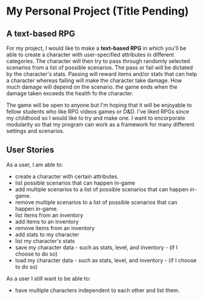 # My Personal Project (Title Pending)

## A text-based RPG

For my project, I would like to make a **text-based RPG** in which you'll be able to create a character with user-specified attributes in different categories. The character will then try to pass through randomly selected scenarios from a list of possible scenarios. The pass or fail will be dictated by the character's stats. Passing will reward items and/or stats that can help a character whereas failing will make the character take damage. How much damage will depend on the scenario. the game ends when the damage taken exceeds the health fo the character. 

The game will be open to anyone but I'm hoping that it will be enjoyable to fellow students who like RPG videos games or D&D. I've liked RPGs since my childhood so I would like to try and make one. I want to encorporate modularity so that my program can work as a framework for many different settings and scenarios. 

## User Stories

As a user, I am able to:
- create a character with certain attributes.
- list possible scenarios that can happen in-game
- add multiple scenarios to a list of possible scenarios that can happen in-game.
- remove multiple scenarios to a list of possible scenarios that can happen in-game.
- list items from an inventory
- add items to an inventory
- remove items from an inventory
- add stats to my character
- list my character's stats
- save my character data - such as stats, level, and inventory -  (if I choose to do so)
- load my character data - such as stats, level, and inventory -  (if I choose to do so)

As a user I still want to be able to:
- have multiple characters independent to each other and list them.